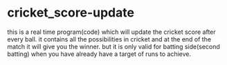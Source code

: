 # cricket_score-update
this is a real time program(code) which will update the cricket score after every ball. it contains all the possibilities in cricket and at the end of the match it will give you the winner. but it is only valid for batting side(second batting) when you have already have a target of runs to achieve.
